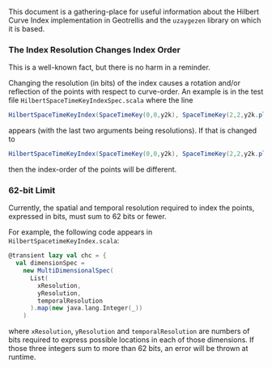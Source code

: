 This document is a gathering-place for useful information about the
Hilbert Curve Index implementation in Geotrellis and the `uzaygezen`
library on which it is based.

### The Index Resolution Changes Index Order ###

This is a well-known fact, but there is no harm in a reminder.

Changing the resolution (in bits) of the index causes a rotation
and/or reflection of the points with respect to curve-order. An
example is in the test file `HilbertSpaceTimeKeyIndexSpec.scala`
where the line

```scala
HilbertSpaceTimeKeyIndex(SpaceTimeKey(0,0,y2k), SpaceTimeKey(2,2,y2k.plusMillis(1)),2,1)
```

appears (with the last two arguments being resolutions).  If that is changed to

```scala
HilbertSpaceTimeKeyIndex(SpaceTimeKey(0,0,y2k), SpaceTimeKey(2,2,y2k.plusMillis(1)),3,1)
```

then the index-order of the points will be different.

### 62-bit Limit ###

Currently, the spatial and temporal resolution required to index the points,
expressed in bits, must sum to 62 bits or fewer.

For example, the following code appears in `HilbertSpacetimeKeyIndex.scala`:

```scala
@transient lazy val chc = {
  val dimensionSpec =
    new MultiDimensionalSpec(
      List(
        xResolution,
        yResolution,
        temporalResolution
      ).map(new java.lang.Integer(_))
    )
```

where `xResolution`, `yResolution` and `temporalResolution` are
numbers of bits required to express possible locations in each of
those dimensions.  If those three integers sum to more than 62 bits,
an error will be thrown at runtime.

